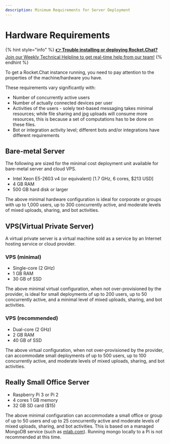 ```yaml
---
description: Minimum Requirements for Server Deployment
---
```


# Hardware Requirements

{% hint style="info" %}
[**👉 Trouble installing or deploying Rocket.Chat?** Join our Weekly Technical Helpline to get real-time help from our team!](https://app.livestorm.co/rocket-chat/rocketchats-weekly-technical-helpline?type=detailed)
{% endhint %}

To get a Rocket.Chat instance running, you need to pay attention to the properties of the machine/hardware you have.

These requirements vary significantly with:

* Number of concurrently active users
* Number of actually connected devices per user
* Activities of the users - solely text-based messaging takes minimal resources; while file sharing and jpg uploads will consume more resources, this is because a set of computations has to be done on these files.
* Bot or integration activity level; different bots and/or integrations have different requirements

## Bare-metal Server

The following are sized for the minimal cost deployment unit available for bare-metal server and cloud VPS.

* Intel Xeon E5-2603 v4 (or equivalent) \[1.7 GHz, 6 cores, $213 USD]
* 4 GB RAM
* 500 GB hard disk or larger

The above minimal hardware configuration is ideal for corporate or groups with up to 1,000 users, up to 300 concurrently active, and moderate levels of mixed uploads, sharing, and bot activities.

## VPS(Virtual Private Server)

A virtual private server is a virtual machine sold as a service by an Internet hosting service or cloud provider.

### VPS (minimal)

* Single-core (2 GHz)
* 1 GB RAM
* 30 GB of SSD

The above minimal virtual configuration, when not over-provisioned by the provider, is ideal for small deployments of up to 200 users, up to 50 concurrently active, and a minimal level of mixed uploads, sharing, and bot activities.

### VPS (recommended)

* Dual-core (2 GHz)
* 2 GB RAM
* 40 GB of SSD

The above virtual configuration, when not over-provisioned by the provider, can accommodate small deployments of up to 500 users, up to 100 concurrently active, and moderate levels of mixed uploads, sharing, and bot activities.

## Really Small Office Server

* Raspberry Pi 3 or Pi 2
* 4 cores 1 GB memory
* 32 GB SD card ($15)

The above minimal configuration can accommodate a small office or group of up to 50 users and up to 25 concurrently active and moderate levels of mixed uploads, sharing, and bot activities. This is based on a managed MongoDB service (such as [mlab.com](https://mlab.com)). Running mongo locally to a Pi is not recommended at this time.
